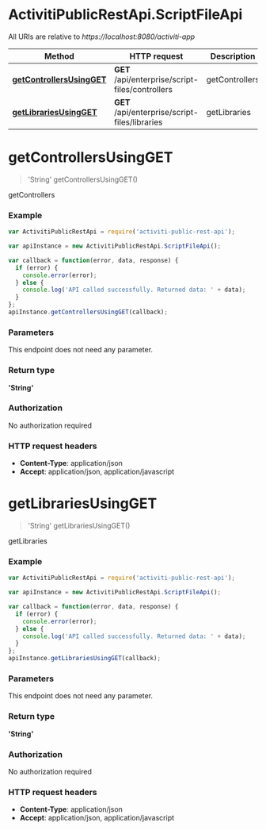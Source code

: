 # ActivitiPublicRestApi.ScriptFileApi

All URIs are relative to *https://localhost:8080/activiti-app*

Method | HTTP request | Description
------------- | ------------- | -------------
[**getControllersUsingGET**](ScriptFileApi.md#getControllersUsingGET) | **GET** /api/enterprise/script-files/controllers | getControllers
[**getLibrariesUsingGET**](ScriptFileApi.md#getLibrariesUsingGET) | **GET** /api/enterprise/script-files/libraries | getLibraries


<a name="getControllersUsingGET"></a>
# **getControllersUsingGET**
> &#39;String&#39; getControllersUsingGET()

getControllers

### Example
```javascript
var ActivitiPublicRestApi = require('activiti-public-rest-api');

var apiInstance = new ActivitiPublicRestApi.ScriptFileApi();

var callback = function(error, data, response) {
  if (error) {
    console.error(error);
  } else {
    console.log('API called successfully. Returned data: ' + data);
  }
};
apiInstance.getControllersUsingGET(callback);
```

### Parameters
This endpoint does not need any parameter.

### Return type

**&#39;String&#39;**

### Authorization

No authorization required

### HTTP request headers

 - **Content-Type**: application/json
 - **Accept**: application/json, application/javascript

<a name="getLibrariesUsingGET"></a>
# **getLibrariesUsingGET**
> &#39;String&#39; getLibrariesUsingGET()

getLibraries

### Example
```javascript
var ActivitiPublicRestApi = require('activiti-public-rest-api');

var apiInstance = new ActivitiPublicRestApi.ScriptFileApi();

var callback = function(error, data, response) {
  if (error) {
    console.error(error);
  } else {
    console.log('API called successfully. Returned data: ' + data);
  }
};
apiInstance.getLibrariesUsingGET(callback);
```

### Parameters
This endpoint does not need any parameter.

### Return type

**&#39;String&#39;**

### Authorization

No authorization required

### HTTP request headers

 - **Content-Type**: application/json
 - **Accept**: application/json, application/javascript

